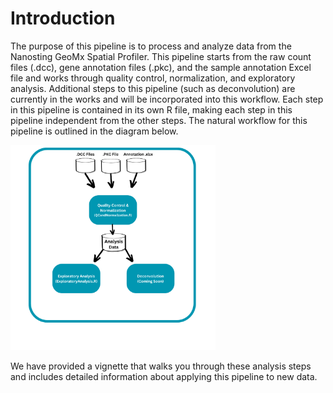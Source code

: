 # Introduction
The purpose of this pipeline is to process and analyze data from the Nanosting GeoMx Spatial Profiler. This pipeline starts from the raw count files (.dcc), gene annotation files (.pkc), and the sample annotation Excel file and works through quality control, normalization, and exploratory analysis. Additional steps to this pipeline (such as deconvolution) are currently in the works and will be incorporated into this workflow. Each step in this pipeline is contained in its own R file, making each step in this pipeline independent from the other steps. The natural workflow for this pipeline is outlined in the diagram below.   


<img src="Images/NanostringPipelineOverview.png" alt="image" width="65%" height="auto">

We have provided a vignette that walks you through these analysis steps and includes detailed information about applying this pipeline to new data. 
